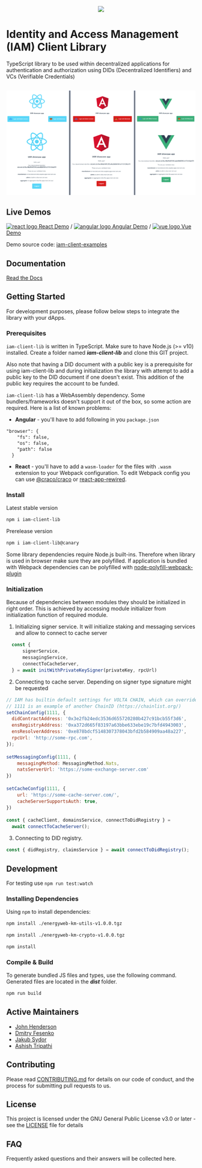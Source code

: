 <p align="center">
  <img src="https://github.com/energywebfoundation/iam-client-lib/actions/workflows/deploy.yml/badge.svg" />
</p>

# Identity and Access Management (IAM) Client Library

TypeScript library to be used within decentralized applications for authentication and authorization using DIDs (Decentralized Identifiers) and VCs (Verifiable Credentials)

##

![IAM-client-lib demos](screenshots/react-angular-vue_demos.png)

## Live Demos

[![react logo](examples/react-icon.png) React Demo](https://did-auth-demo.energyweb.org/react-example/) / [![angular logo](examples/angular-icon.png) Angular Demo](https://did-auth-demo.energyweb.org/angular-example/) / [![vue logo](examples/vue-icon.png) Vue Demo](https://did-auth-demo.energyweb.org/vue-example/)

Demo source code: [iam-client-examples](https://github.com/energywebfoundation/iam-client-examples)

## Documentation

[Read the Docs](https://energy-web-foundation-iam-client-lib.readthedocs-hosted.com/_/sharing/ojw5kxd0al7k1llbcp78i6oiv)

## Getting Started

For development purposes, please follow below steps to integrate the library with your dApps.

### Prerequisites

`iam-client-lib` is written in TypeScript. Make sure to have Node.js (>= v10) installed. Create a folder named **_iam-client-lib_** and clone this GIT project.

Also note that having a DID document with a public key is a prerequisite for using iam-client-lib and during initialization the library with attempt to add a public key to the DID document if one doesn't exist. This addition of the public key requires the account to be funded.

`iam-client-lib` has a WebAssembly dependency. Some bundlers/frameworks doesn't support it out of the box, so some action are required. Here is a list of known problems:

- **Angular** - you'll have to add following in you `package.json`

```
"browser": {
    "fs": false,
    "os": false,
    "path": false
  }
```

- **React** - you'll have to add a `wasm-loader` for the files with `.wasm` extension to your Webpack configuration. To edit Webpack config you can use [@craco/craco](https://www.npmjs.com/package/@craco/craco) or [react-app-rewired](https://www.npmjs.com/package/react-app-rewired).

### Install

Latest stable version

```sh
npm i iam-client-lib
```

Prerelease version

```sh
npm i iam-client-lib@canary
```

Some library dependencies require Node.js built-ins. Therefore when library is used in browser make sure they are polyfilled. If application is bundled with Webpack dependencies can be polyfilled with [node-polyfill-webpack-plugin](https://www.npmjs.com/package/node-polyfill-webpack-plugin)

### Initialization

Because of dependencies between modules they should be initialized in right order. This is achieved by accessing module initializer from initialization function of required module.

1. Initializing signer service. It will initialize staking and messaging services and allow to connect to cache server

```js
  const {
      signerService,
      messagingService,
      connectToCacheServer,
  } = await initWithPrivateKeySigner(privateKey, rpcUrl)
```

2. Connecting to cache server. Depending on signer type signature might be requested

```js
// IAM has builtin default settings for VOLTA CHAIN, which can overriden
// 1111 is an example of another ChainID (https://chainlist.org/)
setChainConfig(1111, {
  didContractAddress: '0x3e2fb24edc3536d655720280b427c91bcb55f3d6',
  ensRegistryAddress: '0xa372d665f83197a63bbe633ebe19c7bfd4943003',
  ensResolverAddress: '0xe878bdcf5148307378043bfd2b584909aa48a227',
  rpcUrl: 'http://some-rpc.com',
});

setMessagingConfig(1111, {
    messagingMethod: MessagingMethod.Nats,
    natsServerUrl: 'https://some-exchange-server.com'
})

setCacheConfig(1111, {
    url: 'https://some-cache-server.com/',
    cacheServerSupportsAuth: true,
})

const { cacheClient, domainsService, connectToDidRegistry } =
  await connectToCacheServer();
```

3. Connecting to DID registry.

```js
const { didRegistry, claimsService } = await connectToDidRegistry();
```

## Development

For testing use `npm run test:watch`

### Installing Dependencies

Using `npm` to install dependencies:

```sh
npm install ./energyweb-km-utils-v1.0.0.tgz
```

```sh
npm install ./energyweb-km-crypto-v1.0.0.tgz
```

```sh
npm install
```

### Compile & Build

To generate bundled JS files and types, use the following command. Generated files are located in the **_dist_** folder.

```sh
npm run build
```

## Active Maintainers

* [John Henderson](https://github.com/jrhender)
* [Dmitry Fesenko](https://github.com/JGiter)
* [Jakub Sydor](https://github.com/Harasz)
* [Ashish Tripathi](https://github.com/nichonien)

## Contributing

Please read [CONTRIBUTING.md](https://gist.github.com/PurpleBooth/b24679402957c63ec426) for details on our code of conduct, and the process for submitting pull requests to us.

## License

This project is licensed under the GNU General Public License v3.0 or later - see the [LICENSE](LICENSE) file for details

## FAQ

Frequently asked questions and their answers will be collected here.
